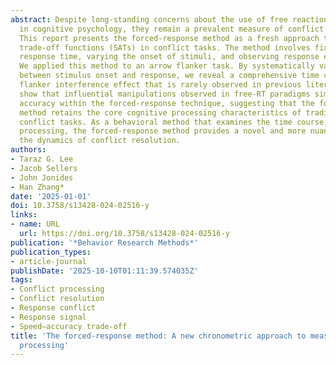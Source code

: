 ```yaml
---
abstract: Despite long-standing concerns about the use of free reaction times (RTs)
  in cognitive psychology, they remain a prevalent measure of conflict resolution.
  This report presents the forced-response method as a fresh approach to examine speed–accuracy
  trade-off functions (SATs) in conflict tasks. The method involves fixing the overall
  response time, varying the onset of stimuli, and observing response expression.
  We applied this method to an arrow flanker task. By systematically varying the time
  between stimulus onset and response, we reveal a comprehensive time course of the
  flanker interference effect that is rarely observed in previous literature. We further
  show that influential manipulations observed in free-RT paradigms similarly affect
  accuracy within the forced-response technique, suggesting that the forced-response
  method retains the core cognitive processing characteristics of traditional free-RT
  conflict tasks. As a behavioral method that examines the time course of cognitive
  processing, the forced-response method provides a novel and more nuanced look into
  the dynamics of conflict resolution.
authors:
- Taraz G. Lee
- Jacob Sellers
- John Jonides
- Han Zhang*
date: '2025-01-01'
doi: 10.3758/s13428-024-02516-y
links:
- name: URL
  url: https://doi.org/10.3758/s13428-024-02516-y
publication: '*Behavior Research Methods*'
publication_types:
- article-journal
publishDate: '2025-10-10T01:11:39.574035Z'
tags:
- Conflict processing
- Conflict resolution
- Response conflict
- Response signal
- Speed–accuracy trade-off
title: 'The forced-response method: A new chronometric approach to measure conflict
  processing'
---
```

